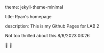 theme: jekyll-theme-minimal

title: Ryan's homepage

description: This is my Github Pages for LAB 2

Not too thrilled about this  8/9/2023 03:26

💯 🥇

